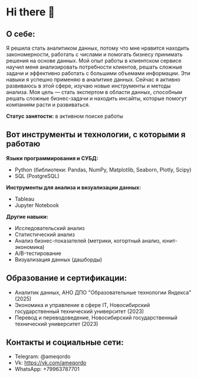 # Hi there 👋
## О себе:
Я решила стать аналитиком данных, потому что мне нравится находить закономерности, работать с числами и помогать бизнесу принимать решения на основе данных. Мой опыт работы в клиентском сервисе научил меня анализировать потребности клиентов, решать сложные задачи и эффективно работать с большими объемами информации. Эти навыки я успешно применяю в аналитике данных.
Сейчас я активно развиваюсь в этой сфере, изучаю новые инструменты и методы анализа. Моя цель — стать экспертом в области данных, способным решать сложные бизнес-задачи и находить инсайты, которые помогут компаниям расти и развиваться.

**Статус занятости:** в активном поиске работы

## Вот инструменты и технологии, с которыми я работаю
**Языки программирования и СУБД:**
- Python (библиотеки: Pandas, NumPy, Matplotlib, Seaborn, Plotly, Scipy)
- SQL (PostgreSQL)

**Инструменты для анализа и визуализации данных:**
- Tableau
- Jupyter Notebook

**Другие навыки:**
- Исследовательский анализ
- Статистический анализ
- Анализ бизнес-показателей (метрики, когортный анализ, юнит-экономика)
- A/B-тестирование
- Визуализация данных (дашборды)

## Образование и сертификации:
- Аналитик данных, АНО ДПО "Образовательные технологии Яндекса" (2025)
- Экономика и управление в сфере IT, Новосибирский государственный технический университет (2023)
- Перевод и переводоведение, Новосибирский государственный технический университет (2023)

## Контакты и социальные сети:
- Telegram: @ameqordo
- Vk: https://vk.com/ameqordo
- WhatsApp: +79963787701

